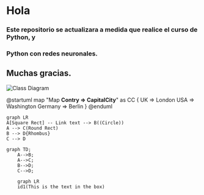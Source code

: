 # Hola
### Este repositorio se actualizara a medida que realice el curso de Python, y
### Python con redes neuronales.
## Muchas gracias. 

![Class Diagram](http://www.plantuml.com/plantuml/proxy?src=https://raw.githubusercontent.com/Zingam/Markdown-Document-UML-Use-Test/master/UML/Instance.puml)

@startuml
map "Map **Contry => CapitalCity**" as CC {
 UK => London
 USA => Washington
 Germany => Berlin
}
@enduml


```mermaid
graph LR
A[Square Rect] -- Link text --> B((Circle))
A --> C(Round Rect)
B --> D{Rhombus}
C --> D

graph TD;
    A-->B;
    A-->C;
    B-->D;
    C-->D;
    
    graph LR
    id1(This is the text in the box)

